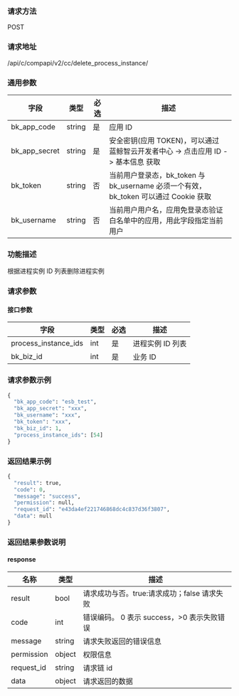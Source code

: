 
### 请求方法

POST


### 请求地址

/api/c/compapi/v2/cc/delete_process_instance/


### 通用参数

| 字段 | 类型 | 必选 |  描述 |
|-----------|------------|--------|------------|
| bk_app_code  |  string    | 是 | 应用 ID     |
| bk_app_secret|  string    | 是 | 安全密钥(应用 TOKEN)，可以通过 蓝鲸智云开发者中心 -> 点击应用 ID -> 基本信息 获取 |
| bk_token     |  string    | 否 | 当前用户登录态，bk_token 与 bk_username 必须一个有效，bk_token 可以通过 Cookie 获取 |
| bk_username  |  string    | 否 | 当前用户用户名，应用免登录态验证白名单中的应用，用此字段指定当前用户 |


### 功能描述

根据进程实例 ID 列表删除进程实例

### 请求参数



#### 接口参数

| 字段                 |  类型      | 必选	   |  描述                 |
|----------------------|------------|--------|-----------------------|
| process_instance_ids | int  | 是   | 进程实例 ID 列表 |
| bk_biz_id                  | int        | 是     | 业务 ID|

### 请求参数示例

```python
{
  "bk_app_code": "esb_test",
  "bk_app_secret": "xxx",
  "bk_username": "xxx",
  "bk_token": "xxx",
  "bk_biz_id": 1,
  "process_instance_ids": [54]
}
```

### 返回结果示例

```python
{
  "result": true,
  "code": 0,
  "message": "success",
  "permission": null,
  "request_id": "e43da4ef221746868dc4c837d36f3807",
  "data": null
}
```

### 返回结果参数说明

#### response

| 名称  | 类型  | 描述 |
|---|---|---|
| result | bool | 请求成功与否。true:请求成功；false 请求失败 |
| code | int | 错误编码。 0 表示 success，>0 表示失败错误 |
| message | string | 请求失败返回的错误信息 |
| permission    | object | 权限信息    |
| request_id    | string | 请求链 id    |
| data | object | 请求返回的数据 |